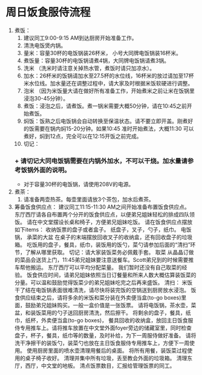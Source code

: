 # 周日饭食服侍流程
1. 煮饭：
    1. 建议同工9:00-9:15 AM到达厨房开始准备工作。
    2. 清洗电饭煲内锅。
    3. 量米：容量30杯的电饭锅装26杯米， 小号大同牌电饭锅装16杯米。
    4. 煮饭量：容量30杯的电饭锅请煮4锅，大同牌电饭锅请煮3锅。
    5. 洗米  （洗米时请注意关掉热水管，煮饭时请只加凉水）。
    6. 加水：26杯米的饭锅请加水至27.5杯的水位线，16杯米的放过请加至17杯米水位线。加水量还在调整过程中，请大家及时根据米饭软硬进行调整。
    7. 泡米 （因为米饭量大请在做好所有准备工作，开始煮米之前让米在饭锅里浸泡30-45分钟）。
    8. 煮饭：浸泡之后，请煮饭。煮一锅米需要大概50分钟，请在10:45之前开始煮饭。
    9. 焖饭：饭熟之后电饭锅会自动转换至保温状态。请不要立即开盖。刚煮好的饭需要在锅内焖15-20分钟。如果10:45 准时开始煮法，大概11:30 可以煮好，焖到12点，完全可以在12:15开饭之前完成。
    10. 切记：
    ### + 请切记大同电饭锅需要在内锅外加水，不可以干烧。加水量请参考饭锅外面的说明。
    + 对于容量30杯的电饭锅，请使用208V的电源。
2. 煮茶：
    1. 请准备两壶热茶。每壶里面请放3个茶包，加水后煮茶。
3. 筹备饭食供应点：
建议同工11:15-11:30 AM之间开始准备布置饭食供应点。
东厅西厅请各自布置两个分开的饭食供应点，以便弟兄姐妹轻松的排成四队领饭。
请在中文堂摆设长桌和椅子，方便弟兄姐妹吃饭。
请在饭食供应点摆放如下items：
收纳饭票的盘子或者盒子。
纸盘子，叉子，勺子，纸巾。
电饭锅， 承菜的大盆
在桌子的末端摆放回收叉子的收纳盒，还有回收盘子的垃圾箱。
吃饭用的盘子，餐具，纸巾，装饭用的饭勺，菜勺请参加后面的“清扫”环节，了解从哪里获取。
切记：请大家装饭菜务必佩戴手套。
取菜
从晶晶订做的菜品会送货上门，11:45弟兄姐妹要注意送餐车。Scott弟兄到的时候需要推车帮他搬运。
东厅西厅可以平均分配菜量。
我们暂时还没有自己取菜的经验。
饭食供应时间，请弟兄姐妹依照当日订餐量和所来人数大概估算装饭菜的分量。可以温和鼓励觉得饭菜少的弟兄姐妹吃完之后再来盛饭。
清扫：
米饭干了结在电饭锅表面很难清洗，请尽快将装完饭的空锅送到厨房放水浸泡。
饭食供应结束之后，请将多余的米饭和菜分装在外卖便当盒(to-go boxes)里面，鼓励弟兄姐妹购买。一般一盒价值是一张饭票。
请将电饭锅，茶水壶，菜盆，和装饭菜用的勺子送回厨房清洗，然后擦干。
将剩余的盘子，餐具，纸巾，纸杯，外卖便当盒(to-go boxes)， 餐具回收的收纳盒，放回主日饭食服侍专用推车上。请将推车放置在中文堂外面foyer旁边的储藏室里，同时检查盘子，杯子，餐具，纸巾等的数量，及时补给，为下一周服侍做好准备。
请将洗干净擦干的装饭勺，装菜勺也放在主日饭食服侍专用推车上，方便下一周使用。
使用厨房里面的喷水壶清理用餐后的桌面。
将所有用餐，装饭菜过程使用的桌子椅子收好。
清理并集中所有垃圾，丢至教会外面的垃圾箱。
清理东厅，西厅，中文堂的地板。
清点饭票数目，汇报给管理饭票的同工。

